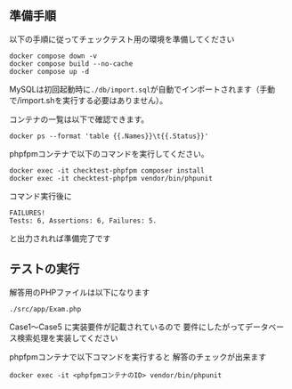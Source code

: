 ## 準備手順

以下の手順に従ってチェックテスト用の環境を準備してください

```
docker compose down -v
docker compose build --no-cache
docker compose up -d
```

MySQLは初回起動時に`./db/import.sql`が自動でインポートされます（手動で/import.shを実行する必要はありません）。

コンテナの一覧は以下で確認できます。
```
docker ps --format 'table {{.Names}}\t{{.Status}}'
```

phpfpmコンテナで以下のコマンドを実行してください。

```
docker exec -it checktest-phpfpm composer install
docker exec -it checktest-phpfpm vendor/bin/phpunit
```

コマンド実行後に
```
FAILURES!
Tests: 6, Assertions: 6, Failures: 5.
```
と出力されれば準備完了です

## テストの実行
解答用のPHPファイルは以下になります
```
./src/app/Exam.php
```

Case1〜Case5 に実装要件が記載されているので
要件にしたがってデータベース検索処理を実装してください

phpfpmコンテナで以下コマンドを実行すると
解答のチェックが出来ます
```
docker exec -it <phpfpmコンテナのID> vendor/bin/phpunit
```
